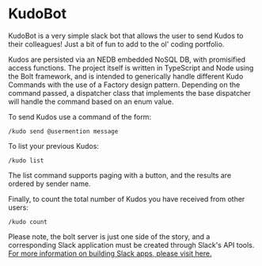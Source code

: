 # KudoBot

KudoBot is a very simple slack bot that allows the user to send Kudos to their colleagues! Just a bit of fun to add to the ol' coding portfolio.

Kudos are persisted via an NEDB embedded NoSQL DB, with promisified access functions. The project itself is written in TypeScript and Node using the Bolt framework, 
and is intended to generically handle different Kudo Commands with the use of a Factory design pattern. Depending on the command passed, a dispatcher class 
that implements the base dispatcher will handle the command based on an enum value.

To send Kudos use a command of the form:
```
/kudo send @usermention message
```

To list your previous Kudos:
```
/kudo list
```

The list command supports paging with a button, and the results are ordered by sender name.

Finally, to count the total number of Kudos you have received from other users:
```
/kudo count
```

Please note, the bolt server is just one side of the story, and a corresponding Slack application must be created through Slack's API tools. 
[For more information on building Slack apps, please visit here.](https://api.slack.com)
